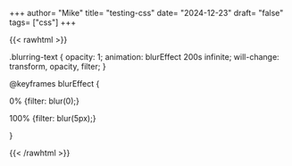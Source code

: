 +++
author= "Mike"
title= "testing-css"
date= "2024-12-23"
draft= "false"
tags= ["css"]
+++

{{< rawhtml >}}
<div class="blurring-text">
  <p>.blurring-text {
    opacity: 1;
    animation: blurEffect 200s infinite;
    will-change: transform, opacity, filter;
  }</p>

  <p class="blurring-text">@keyframes blurEffect {</p>
  <p class="blurring-text">  0% {filter: blur(0);}</p>
  <p class="blurring-text">  100% {filter: blur(5px);}</p>
  <p class="blurring-text">}</p>
</div>
{{< /rawhtml >}}
